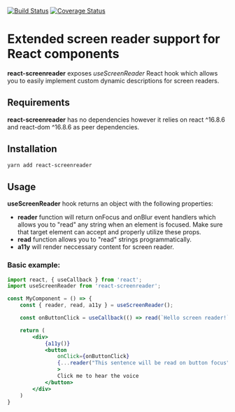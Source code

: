 [![Build Status](https://travis-ci.org/Kashkovsky/react-screenreader.svg?branch=master)](https://travis-ci.org/Kashkovsky/react-screenreader)
[![Coverage Status](https://coveralls.io/github/Kashkovsky/react-screenreader/badge.svg?branch=master)](https://coveralls.io/github/Kashkovsky/react-screenreader?branch=master)

# Extended screen reader support for React components
**react-screenreader** exposes *useScreenReader* React hook which allows you to easily implement custom dynamic descriptions for screen readers.

## Requirements
**react-screenreader** has no dependencies however it relies on react ^16.8.6 and react-dom ^16.8.6 as peer dependencies.

## Installation
```bash
yarn add react-screenreader
```
## Usage
**useScreenReader** hook returns an object with the following properties:
- **reader** function will return onFocus and onBlur event handlers which allows you to "read" any string when an element is focused. Make sure that target element can accept and properly utilize these props.
- **read** function allows you to "read" strings programmatically.
- **a11y** will render neccessary content for screen reader.

### Basic example:
```jsx
import react, { useCallback } from 'react';
import useScreenReader from 'react-screenreader';

const MyComponent = () => {
	const { reader, read, a11y } = useScreenReader();

	const onButtonClick = useCallback(() => read(`Hello screen reader!`), []);

	return (
		<div>
			{a11y()}
			<button 
				onClick={onButtonClick} 
				{...reader("This sentence will be read on button focus")}
				>
				Click me to hear the voice
			</button>
		</div>
	)
}
```
